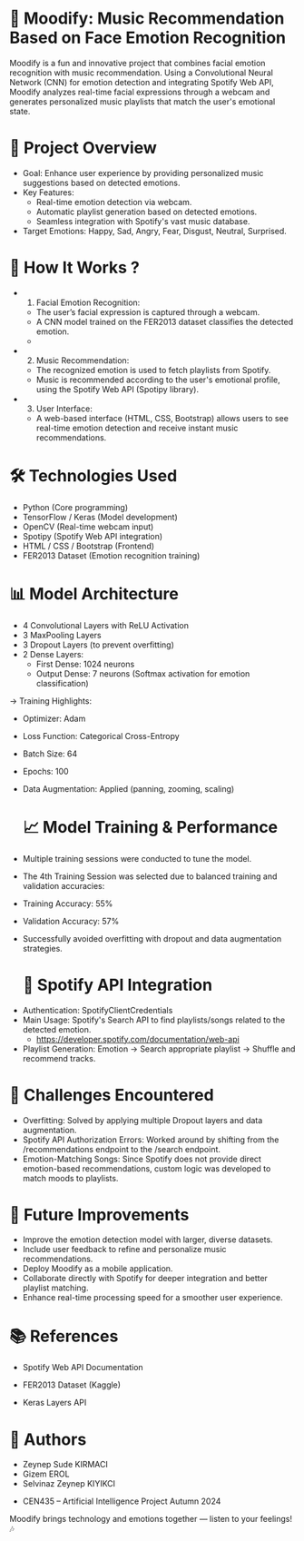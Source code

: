# 🎵 Moodify: Music Recommendation Based on Face Emotion Recognition

Moodify is a fun and innovative project that combines facial emotion recognition with music recommendation. Using a Convolutional Neural Network (CNN) for emotion detection and integrating Spotify Web API, Moodify analyzes real-time facial expressions through a webcam and generates personalized music playlists that match the user's emotional state.

# 📌 Project Overview

- Goal: Enhance user experience by providing personalized music suggestions based on detected emotions.
- Key Features:
  - Real-time emotion detection via webcam.
  - Automatic playlist generation based on detected emotions.
  - Seamless integration with Spotify's vast music database.
- Target Emotions: Happy, Sad, Angry, Fear, Disgust, Neutral, Surprised.

# 🧠 How It Works ?

- 1. Facial Emotion Recognition:
  - The user’s facial expression is captured through a webcam.
  - A CNN model trained on the FER2013 dataset classifies the detected emotion.
  - 
- 2. Music Recommendation:
  - The recognized emotion is used to fetch playlists from Spotify.
  - Music is recommended according to the user's emotional profile, using the Spotify Web API (Spotipy library).

- 3. User Interface:
  - A web-based interface (HTML, CSS, Bootstrap) allows users to see real-time emotion detection and receive instant music recommendations.
 
# 🛠️ Technologies Used

- Python (Core programming)
- TensorFlow / Keras (Model development)
- OpenCV (Real-time webcam input)
- Spotipy (Spotify Web API integration)
- HTML / CSS / Bootstrap (Frontend)
- FER2013 Dataset (Emotion recognition training)

# 📊 Model Architecture

- 4 Convolutional Layers with ReLU Activation
- 3 MaxPooling Layers
- 3 Dropout Layers (to prevent overfitting)
- 2 Dense Layers:
  - First Dense: 1024 neurons
  - Output Dense: 7 neurons (Softmax activation for emotion classification)
    
-> Training Highlights:

- Optimizer: Adam
- Loss Function: Categorical Cross-Entropy
- Batch Size: 64
- Epochs: 100
- Data Augmentation: Applied (panning, zooming, scaling)

  # 📈 Model Training & Performance
  
- Multiple training sessions were conducted to tune the model.
- The 4th Training Session was selected due to balanced training and validation accuracies:
- Training Accuracy: 55%
- Validation Accuracy: 57%
- Successfully avoided overfitting with dropout and data augmentation strategies.

  # 🔗 Spotify API Integration
  
* Authentication: SpotifyClientCredentials
* Main Usage: Spotify's Search API to find playlists/songs related to the detected emotion.
  * https://developer.spotify.com/documentation/web-api
* Playlist Generation: Emotion → Search appropriate playlist → Shuffle and recommend tracks.

# 🧩 Challenges Encountered

- Overfitting: Solved by applying multiple Dropout layers and data augmentation.
- Spotify API Authorization Errors: Worked around by shifting from the /recommendations endpoint to the /search endpoint.
- Emotion-Matching Songs: Since Spotify does not provide direct emotion-based recommendations, custom logic was developed to match moods to playlists.

# 🚀 Future Improvements

- Improve the emotion detection model with larger, diverse datasets.
- Include user feedback to refine and personalize music recommendations.
- Deploy Moodify as a mobile application.
- Collaborate directly with Spotify for deeper integration and better playlist matching.
- Enhance real-time processing speed for a smoother user experience.

# 📚 References

- Spotify Web API Documentation

- FER2013 Dataset (Kaggle)

- Keras Layers API

# 👥 Authors

- Zeynep Sude KIRMACI
- Gizem EROL
- Selvinaz Zeynep KIYIKCI

* CEN435 – Artificial Intelligence Project
Autumn 2024

Moodify brings technology and emotions together — listen to your feelings! 🎶
